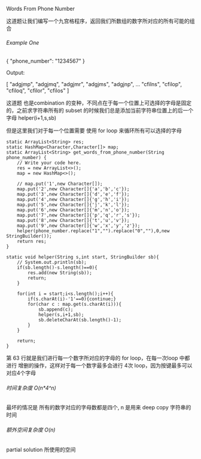 Words From Phone Number

这道题让我们编写一个九宫格程序，返回我们所数组的数字所对应的所有可能的组合

###### Example One

{
"phone_number": "1234567"
}

Output:

[
"adgjmp",
"adgjmq",
"adgjmr",
"adgjms",
"adgjnp",
...
"cfilns",
"cfilop",
"cfiloq",
"cfilor",
"cfilos"
]

这道题 也是combination 的变种，不同点在于每一个位置上可选择的字母是固定的，之前求字符串所有的 subset 的时候我们总是添加当前字符串位置上的后一个字母
helper(i+1,s,sb)

但是这里我们对于每一个位置需要 使用 for loop 来循环所有可以选择的字母



    static ArrayList<String> res;
    static HashMap<Character,Character[]> map;
    static ArrayList<String> get_words_from_phone_number(String phone_number) {
        // Write your code here.
        res = new ArrayList<>();
        map = new HashMap<>();
        
        // map.put('1',new Character[]);
        map.put('2',new Character[]{'a','b','c'});
        map.put('3',new Character[]{'d','e','f'});
        map.put('4',new Character[]{'g','h','i'});
        map.put('5',new Character[]{'j','k','l'});
        map.put('6',new Character[]{'m','n','o'});
        map.put('7',new Character[]{'p','q','r','s'});
        map.put('8',new Character[]{'t','u','v'});
        map.put('9',new Character[]{'w','x','y','z'});
        helper(phone_number.replace("1","").replace("0",""),0,new StringBuilder());
        return res;
    }
    
    static void helper(String s,int start, StringBuilder sb){
        // System.out.println(sb);
        if(sb.length()-s.length()==0){
            res.add(new String(sb));
            return;
        }
        
        for(int i = start;i<s.length();i++){
            if(s.charAt(i)-'1'==0){continue;}
            for(char c : map.get(s.charAt(i))){
                sb.append(c);
                helper(s,i+1,sb);
                sb.deleteCharAt(sb.length()-1);
            }
        }
        
        return;
    }


第 63 行就是我们进行每一个数字所对应的字母的 for loop，在每一次loop 中都进行 增删的操作，这样对于每一个数字最多会进行 4次 loop，因为按键最多可以对应4个字母

###### 时间复杂度 O(n*4^n)

最坏的情况是 所有的数字对应的字母数都是四个, n 是用来 deep copy 字符串的时间

###### 额外空间复杂度 O(n)

partial solution 所使用的空间
